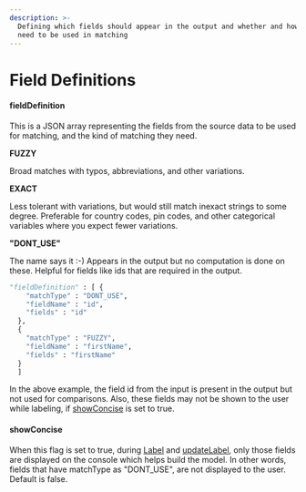 ```yaml
---
description: >-
  Defining which fields should appear in the output and whether and how they
  need to be used in matching
---
```


# Field Definitions

#### fieldDefinition

This is a JSON array representing the fields from the source data to be used for matching, and the kind of matching they need.

**FUZZY**

Broad matches with typos, abbreviations, and other variations.

**EXACT**

Less tolerant with variations, but would still match inexact strings to some degree. Preferable for country codes, pin codes, and other categorical variables where you expect fewer variations.

**"DONT\_USE"**

The name says it :-) Appears in the output but no computation is done on these. Helpful for fields like ids that are required in the output.

```python
"fieldDefinition" : [ {
    "matchType" : "DONT_USE",
    "fieldName" : "id",
    "fields" : "id"
  },
  { 
    "matchType" : "FUZZY",
    "fieldName" : "firstName",
    "fields" : "firstName"
  }
  ]
```

In the above example, the field id from the input is present in the output but not used for comparisons. Also, these fields may not be shown to the user while labeling, if [showConcise](field-definitions.md#showconcise) is set to true.

####

#### showConcise

When this flag is set to true, during [Label](../../setup/training/label.md) and [updateLabel](../../updatingLabels.md), only those fields are displayed on the console which helps build the model. In other words, fields that have matchType as "DONT\_USE", are not displayed to the user. Default is false.

####

